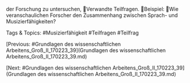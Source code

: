 der Forschung zu untersuchen,
Verwandte Teilfragen.
Beispiel:
Wie veranschaulichen Forscher den Zusammenhang zwischen Sprach-
und Musizierfähigkeiten?

   Tags & Topics:
   #Musizierfähigkeit
   #Teilfragen
   #Teilfrag

[Previous: #Grundlagen des wissenschaftlichen Arbeitens_Groß_II_170223_39](Grundlagen des wissenschaftlichen Arbeitens_Groß_II_170223_39.md)

[Next: #Grundlagen des wissenschaftlichen Arbeitens_Groß_II_170223_39](Grundlagen des wissenschaftlichen Arbeitens_Groß_II_170223_39.md)